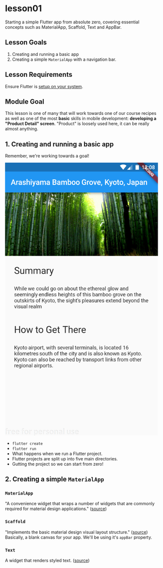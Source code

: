 # lesson01

Starting a simple Flutter app from absolute zero, covering essential concepts such as MaterialApp, Scaffold, Text and AppBar.

## Lesson Goals

1. Creating and running a basic app
2. Creating a simple `MaterialApp` with a navigation bar.

## Lesson Requirements

Ensure Flutter is [setup on your system](https://flutter.io/get-started/).

## Module Goal

This lesson is one of many that will work towards one of our course recipes as well as one of the most **basic** skills in mobile development: **developing a "Product Detail" screen**. "Product" is loosely used here, it can be really almost anything.

## 1. Creating and running a basic app

Remember, we're working towards a goal!

![screenshot](lesson05-screenshot.png)

- `flutter create`
- `flutter run`
- What happens when we run a Flutter project.
- Flutter projects are split up into five main directories.
- Gutting the project so we can start from zero!

## 2. Creating a simple `MaterialApp`

### `MaterialApp`

"A convenience widget that wraps a number of widgets that are commonly required for material design applications." ([source](https://docs.flutter.io/flutter/material/MaterialApp-class.html))

### `Scaffold`

"Implements the basic material design visual layout structure." ([source](https://docs.flutter.io/flutter/material/Scaffold-class.html)) Basically, a blank canvas for your app. We'll be using it's `appBar` property.

### `Text`

A widget that renders styled text. ([source](https://docs.flutter.io/flutter/widgets/Text-class.html))
